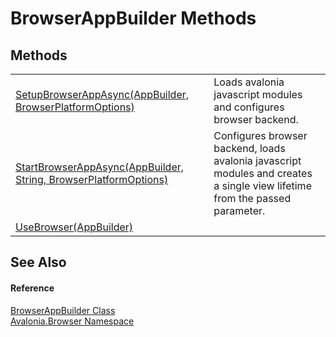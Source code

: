 # BrowserAppBuilder Methods




## Methods
<table>
<tr>
<td><a href="M_Avalonia_Browser_BrowserAppBuilder_SetupBrowserAppAsync">SetupBrowserAppAsync(AppBuilder, BrowserPlatformOptions)</a></td>
<td>Loads avalonia javascript modules and configures browser backend.</td>
</tr>
<tr>
<td><a href="M_Avalonia_Browser_BrowserAppBuilder_StartBrowserAppAsync">StartBrowserAppAsync(AppBuilder, String, BrowserPlatformOptions)</a></td>
<td>Configures browser backend, loads avalonia javascript modules and creates a single view lifetime from the passed  parameter.</td>
</tr>
<tr>
<td><a href="M_Avalonia_Browser_BrowserAppBuilder_UseBrowser">UseBrowser(AppBuilder)</a></td>
<td> </td>
</tr>
</table>

## See Also


#### Reference
<a href="T_Avalonia_Browser_BrowserAppBuilder">BrowserAppBuilder Class</a>  
<a href="N_Avalonia_Browser">Avalonia.Browser Namespace</a>  

